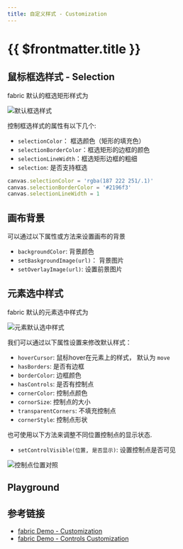 ```yaml
---
title: 自定义样式 - Customization
---
```


# {{ $frontmatter.title }}

<script setup>
import Playground from './samples/pg.vue'
</script>

## 鼠标框选样式 - Selection

fabric 默认的框选矩形样式为 

<Image src="https://s2.loli.net/2023/01/31/GODNVEJfySou3M7.png" title="默认框选样式" />

控制框选样式的属性有以下几个:

+ `selectionColor`： 框选颜色（矩形的填充色）
+ `selectionBorderColor`：框选矩形的边框的颜色
+ `selectionLineWidth`：框选矩形边框的粗细
+ `selection`: 是否支持框选

<Runnable type="view">

```ts
canvas.selectionColor = 'rgba(187 222 251/.1)'
canvas.selectionBorderColor = '#2196f3'
canvas.selectionLineWidth = 1
```

</Runnable>

## 画布背景

可以通过以下属性或方法来设置画布的背景
+ `backgroundColor`: 背景颜色
+ `setBaskgroundImage(url)`： 背景图片
+ `setOverlayImage(url)`: 设置前景图片


## 元素选中样式

fabric 默认的元素选中样式为

<Image src="https://s2.loli.net/2023/01/31/vDIHF8z67lbSoge.png" title="元素默认选中样式"/>

我们可以通过以下属性设置来修改默认样式：

+ `hoverCursor`: 鼠标hover在元素上的样式， 默认为 `move`
+ `hasBorders`: 是否有边框
+ `borderColor`: 边框颜色
+ `hasControls`: 是否有控制点
+ `cornerColor`: 控制点颜色
+ `cornorSize`: 控制点的大小
+ `transparentCorners`: 不填充控制点
+ `cornerStyle`: 控制点形状

也可使用以下方法来调整不同位置控制点的显示状态.

+ `setControlVisible(位置, 是否显示)`: 设置控制点是否可见

<Image src="/imgs/controls.svg" title="控制点位置对照" />

## Playground

<Playground />

## 参考链接

+ [fabric Demo - Customization](http://fabricjs.com/customization)
+ [fabric Demo - Controls Customization](http://fabricjs.com/controls-customization)
